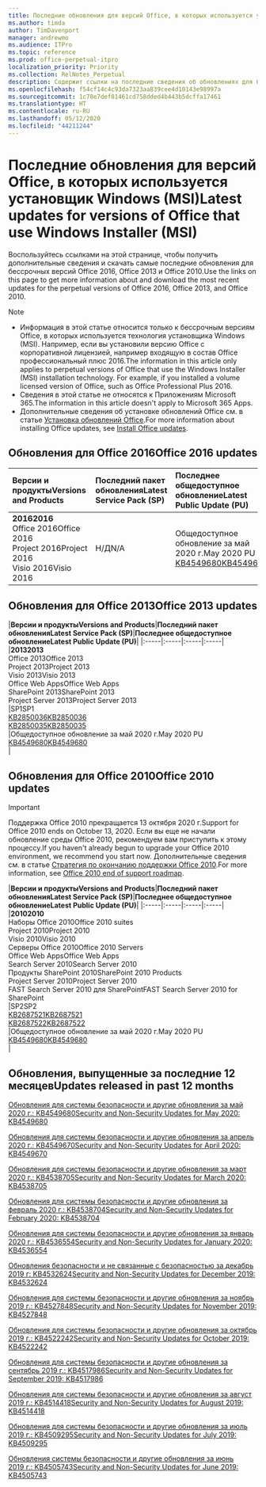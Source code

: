 ```yaml
---
title: Последние обновления для версий Office, в которых используется установщик Windows (MSI)
ms.author: timda
author: TimDavenport
manager: andrewmo
ms.audience: ITPro
ms.topic: reference
ms.prod: office-perpetual-itpro
localization_priority: Priority
ms.collection: RelNotes_Perpetual
description: Содержит ссылки на последние сведения об обновлениях для бессрочных версий Office 2016, Office 2013 и Office 2010 для ИТ-специалистов
ms.openlocfilehash: f54cf14c4c93da7323aa839cee4d10143e98997a
ms.sourcegitcommit: 1c78e7def81461cd758dded4b443b5dcffa17461
ms.translationtype: HT
ms.contentlocale: ru-RU
ms.lasthandoff: 05/12/2020
ms.locfileid: "44211244"
---
```

# <a name="latest-updates-for-versions-of-office-that-use-windows-installer-msi"></a><span data-ttu-id="6f13b-103">Последние обновления для версий Office, в которых используется установщик Windows (MSI)</span><span class="sxs-lookup"><span data-stu-id="6f13b-103">Latest updates for versions of Office that use Windows Installer (MSI)</span></span>

<span data-ttu-id="6f13b-104">Воспользуйтесь ссылками на этой странице, чтобы получить дополнительные сведения и скачать самые последние обновления для бессрочных версий Office 2016, Office 2013 и Office 2010.</span><span class="sxs-lookup"><span data-stu-id="6f13b-104">Use the links on this page to get more information about and download the most recent updates for the perpetual versions of Office 2016, Office 2013, and Office 2010.</span></span>
  
 
> [!NOTE]
> - <span data-ttu-id="6f13b-p101">Информация в этой статье относится только к бессрочным версиям Office, в которых используется технология установщика Windows (MSI). Например, если вы установили версию Office с корпоративной лицензией, например входящую в состав Office профессиональный плюс 2016.</span><span class="sxs-lookup"><span data-stu-id="6f13b-p101">The information in this article only applies to perpetual versions of Office that use the Windows Installer (MSI) installation technology. For example, if you installed a volume licensed version of Office, such as Office Professional Plus 2016.</span></span>
> - <span data-ttu-id="6f13b-107">Сведения в этой статье не относятся к Приложениям Microsoft 365.</span><span class="sxs-lookup"><span data-stu-id="6f13b-107">The information in this article doesn't apply to Microsoft 365 Apps.</span></span>
> - <span data-ttu-id="6f13b-108">Дополнительные сведения об установке обновлений Office см. в статье [Установка обновлений Office](https://support.office.com/article/2ab296f3-7f03-43a2-8e50-46de917611c5).</span><span class="sxs-lookup"><span data-stu-id="6f13b-108">For more information about installing Office updates, see [Install Office updates](https://support.office.com/article/2ab296f3-7f03-43a2-8e50-46de917611c5).</span></span> 


## <a name="office-2016-updates"></a><span data-ttu-id="6f13b-109">Обновления для Office 2016</span><span class="sxs-lookup"><span data-stu-id="6f13b-109">Office 2016 updates</span></span>

|<span data-ttu-id="6f13b-110">**Версии и продукты**</span><span class="sxs-lookup"><span data-stu-id="6f13b-110">**Versions and Products**</span></span>|<span data-ttu-id="6f13b-111">**Последний пакет обновления**</span><span class="sxs-lookup"><span data-stu-id="6f13b-111">**Latest Service Pack (SP)**</span></span>|<span data-ttu-id="6f13b-112">**Последнее общедоступное обновление**</span><span class="sxs-lookup"><span data-stu-id="6f13b-112">**Latest Public Update (PU)**</span></span>|
|:-----|:-----|:-----|
|<span data-ttu-id="6f13b-113">**2016**</span><span class="sxs-lookup"><span data-stu-id="6f13b-113">**2016**</span></span> <br/> <span data-ttu-id="6f13b-114">Office 2016</span><span class="sxs-lookup"><span data-stu-id="6f13b-114">Office 2016</span></span>  <br/> <span data-ttu-id="6f13b-115">Project 2016</span><span class="sxs-lookup"><span data-stu-id="6f13b-115">Project 2016</span></span>  <br/> <span data-ttu-id="6f13b-116">Visio 2016</span><span class="sxs-lookup"><span data-stu-id="6f13b-116">Visio 2016</span></span>  <br/> |<span data-ttu-id="6f13b-117">Н/Д</span><span class="sxs-lookup"><span data-stu-id="6f13b-117">N/A</span></span>  <br/> |<span data-ttu-id="6f13b-118">Общедоступное обновление за май 2020 г.</span><span class="sxs-lookup"><span data-stu-id="6f13b-118">May 2020 PU</span></span>  <br/> [<span data-ttu-id="6f13b-119">KB4549680</span><span class="sxs-lookup"><span data-stu-id="6f13b-119">KB4549680</span></span>](https://support.microsoft.com/help/4549680) <br/> |
   
## <a name="office-2013-updates"></a><span data-ttu-id="6f13b-120">Обновления для Office 2013</span><span class="sxs-lookup"><span data-stu-id="6f13b-120">Office 2013 updates</span></span>

|<span data-ttu-id="6f13b-121">**Версии и продукты**</span><span class="sxs-lookup"><span data-stu-id="6f13b-121">**Versions and Products**</span></span>|<span data-ttu-id="6f13b-122">**Последний пакет обновления**</span><span class="sxs-lookup"><span data-stu-id="6f13b-122">**Latest Service Pack (SP)**</span></span>|<span data-ttu-id="6f13b-123">**Последнее общедоступное обновление**</span><span class="sxs-lookup"><span data-stu-id="6f13b-123">**Latest Public Update (PU)**</span></span>|
|:-----|:-----|:-----|:-----|
|<span data-ttu-id="6f13b-124">**2013**</span><span class="sxs-lookup"><span data-stu-id="6f13b-124">**2013**</span></span> <br/> <span data-ttu-id="6f13b-125">Office 2013</span><span class="sxs-lookup"><span data-stu-id="6f13b-125">Office 2013</span></span>  <br/> <span data-ttu-id="6f13b-126">Project 2013</span><span class="sxs-lookup"><span data-stu-id="6f13b-126">Project 2013</span></span>  <br/> <span data-ttu-id="6f13b-127">Visio 2013</span><span class="sxs-lookup"><span data-stu-id="6f13b-127">Visio 2013</span></span>  <br/> <span data-ttu-id="6f13b-128">Office Web Apps</span><span class="sxs-lookup"><span data-stu-id="6f13b-128">Office Web Apps</span></span>  <br/> <span data-ttu-id="6f13b-129">SharePoint 2013</span><span class="sxs-lookup"><span data-stu-id="6f13b-129">SharePoint 2013</span></span>  <br/> <span data-ttu-id="6f13b-130">Project Server 2013</span><span class="sxs-lookup"><span data-stu-id="6f13b-130">Project Server 2013</span></span>  <br/> |<span data-ttu-id="6f13b-131">SP1</span><span class="sxs-lookup"><span data-stu-id="6f13b-131">SP1</span></span> <br/> [<span data-ttu-id="6f13b-132">KB2850036</span><span class="sxs-lookup"><span data-stu-id="6f13b-132">KB2850036</span></span>](https://support.microsoft.com/kb/2850036) <br/>[<span data-ttu-id="6f13b-133">KB2850035</span><span class="sxs-lookup"><span data-stu-id="6f13b-133">KB2850035</span></span>](https://support.microsoft.com/kb/2850035) <br/> |<span data-ttu-id="6f13b-134">Общедоступное обновление за май 2020 г.</span><span class="sxs-lookup"><span data-stu-id="6f13b-134">May 2020 PU</span></span>  <br/> [<span data-ttu-id="6f13b-135">KB4549680</span><span class="sxs-lookup"><span data-stu-id="6f13b-135">KB4549680</span></span>](https://support.microsoft.com/help/4549680) <br/> |
   
## <a name="office-2010-updates"></a><span data-ttu-id="6f13b-136">Обновления для Office 2010</span><span class="sxs-lookup"><span data-stu-id="6f13b-136">Office 2010 updates</span></span>
> [!IMPORTANT]
<span data-ttu-id="6f13b-137">Поддержка Office 2010 прекращается 13 октября 2020 г.</span><span class="sxs-lookup"><span data-stu-id="6f13b-137">Support for Office 2010 ends on October 13, 2020.</span></span> <span data-ttu-id="6f13b-138">Если вы еще не начали обновление среды Office 2010, рекомендуем вам приступить к этому процессу.</span><span class="sxs-lookup"><span data-stu-id="6f13b-138">If you haven't already begun to upgrade your Office 2010 environment, we recommend you start now.</span></span> <span data-ttu-id="6f13b-139">Дополнительные сведения см. в статье [Стратегия по окончанию поддержки Office 2010](https://docs.microsoft.com/DeployOffice/office-2010-end-support-roadmap).</span><span class="sxs-lookup"><span data-stu-id="6f13b-139">For more information, see [Office 2010 end of support roadmap](https://docs.microsoft.com/DeployOffice/office-2010-end-support-roadmap).</span></span>

|<span data-ttu-id="6f13b-140">**Версии и продукты**</span><span class="sxs-lookup"><span data-stu-id="6f13b-140">**Versions and Products**</span></span>|<span data-ttu-id="6f13b-141">**Последний пакет обновления**</span><span class="sxs-lookup"><span data-stu-id="6f13b-141">**Latest Service Pack (SP)**</span></span>|<span data-ttu-id="6f13b-142">**Последнее общедоступное обновление**</span><span class="sxs-lookup"><span data-stu-id="6f13b-142">**Latest Public Update (PU)**</span></span>|
|:-----|:-----|:-----|:-----|
|<span data-ttu-id="6f13b-143">**2010**</span><span class="sxs-lookup"><span data-stu-id="6f13b-143">**2010**</span></span> <br/> <span data-ttu-id="6f13b-144">Наборы Office 2010</span><span class="sxs-lookup"><span data-stu-id="6f13b-144">Office 2010 suites</span></span>  <br/> <span data-ttu-id="6f13b-145">Project 2010</span><span class="sxs-lookup"><span data-stu-id="6f13b-145">Project 2010</span></span>  <br/> <span data-ttu-id="6f13b-146">Visio 2010</span><span class="sxs-lookup"><span data-stu-id="6f13b-146">Visio 2010</span></span>  <br/> <span data-ttu-id="6f13b-147">Серверы Office 2010</span><span class="sxs-lookup"><span data-stu-id="6f13b-147">Office 2010 Servers</span></span>  <br/> <span data-ttu-id="6f13b-148">Office Web Apps</span><span class="sxs-lookup"><span data-stu-id="6f13b-148">Office Web Apps</span></span>  <br/> <span data-ttu-id="6f13b-149">Search Server 2010</span><span class="sxs-lookup"><span data-stu-id="6f13b-149">Search Server 2010</span></span>  <br/> <span data-ttu-id="6f13b-150">Продукты SharePoint 2010</span><span class="sxs-lookup"><span data-stu-id="6f13b-150">SharePoint 2010 Products</span></span>  <br/> <span data-ttu-id="6f13b-151">Project Server 2010</span><span class="sxs-lookup"><span data-stu-id="6f13b-151">Project Server 2010</span></span>  <br/> <span data-ttu-id="6f13b-152">FAST Search Server 2010 для SharePoint</span><span class="sxs-lookup"><span data-stu-id="6f13b-152">FAST Search Server 2010 for SharePoint</span></span>  <br/> |<span data-ttu-id="6f13b-153">SP2</span><span class="sxs-lookup"><span data-stu-id="6f13b-153">SP2</span></span> <br/>[<span data-ttu-id="6f13b-154">KB2687521</span><span class="sxs-lookup"><span data-stu-id="6f13b-154">KB2687521</span></span>](https://support.microsoft.com/kb/2687521) <br/> [<span data-ttu-id="6f13b-155">KB2687522</span><span class="sxs-lookup"><span data-stu-id="6f13b-155">KB2687522</span></span>](https://support.microsoft.com/kb/2687522) <br/> |<span data-ttu-id="6f13b-156">Общедоступное обновление за май 2020 г.</span><span class="sxs-lookup"><span data-stu-id="6f13b-156">May 2020 PU</span></span>  <br/> [<span data-ttu-id="6f13b-157">KB4549680</span><span class="sxs-lookup"><span data-stu-id="6f13b-157">KB4549680</span></span>](https://support.microsoft.com/help/4549680) <br/>|
   

   
## <a name="updates-released-in-past-12-months"></a><span data-ttu-id="6f13b-158">Обновления, выпущенные за последние 12 месяцев</span><span class="sxs-lookup"><span data-stu-id="6f13b-158">Updates released in past 12 months</span></span>

[<span data-ttu-id="6f13b-159">Обновления для системы безопасности и другие обновления за май 2020 г.: KB4549680</span><span class="sxs-lookup"><span data-stu-id="6f13b-159">Security and Non-Security Updates for May 2020: KB4549680</span></span>](https://support.microsoft.com/help/4549680)

[<span data-ttu-id="6f13b-160">Обновления для системы безопасности и другие обновления за апрель 2020 г.: KB4549670</span><span class="sxs-lookup"><span data-stu-id="6f13b-160">Security and Non-Security Updates for April 2020: KB4549670</span></span>](https://support.microsoft.com/help/4549670)

[<span data-ttu-id="6f13b-161">Обновления для системы безопасности и другие обновления за март 2020 г.: KB4538705</span><span class="sxs-lookup"><span data-stu-id="6f13b-161">Security and Non-Security Updates for March 2020: KB4538705</span></span>](https://support.microsoft.com/help/4538705)

[<span data-ttu-id="6f13b-162">Обновления для системы безопасности и другие обновления за февраль 2020 г.: KB4538704</span><span class="sxs-lookup"><span data-stu-id="6f13b-162">Security and Non-Security Updates for February 2020: KB4538704</span></span>](https://support.microsoft.com/help/4538704)

[<span data-ttu-id="6f13b-163">Обновления для системы безопасности и другие обновления за январь 2020 г.: KB4536554</span><span class="sxs-lookup"><span data-stu-id="6f13b-163">Security and Non-Security Updates for January 2020: KB4536554</span></span>](https://support.microsoft.com/help/4536554)

[<span data-ttu-id="6f13b-164">Обновления безопасности и не связанные с безопасностью за декабрь 2019 г: KB4532624</span><span class="sxs-lookup"><span data-stu-id="6f13b-164">Security and Non-Security Updates for December 2019: KB4532624</span></span>](https://support.microsoft.com/help/4532624)

[<span data-ttu-id="6f13b-165">Обновления для системы безопасности и другие обновления за ноябрь 2019 г.: KB4527848</span><span class="sxs-lookup"><span data-stu-id="6f13b-165">Security and Non-Security Updates for November 2019: KB4527848</span></span>](https://support.microsoft.com/help/4527848)

[<span data-ttu-id="6f13b-166">Обновления для системы безопасности и другие обновления за октябрь 2019 г.: KB4522242</span><span class="sxs-lookup"><span data-stu-id="6f13b-166">Security and Non-Security Updates for October 2019: KB4522242</span></span>](https://support.microsoft.com/help/4522242)

[<span data-ttu-id="6f13b-167">Обновления для системы безопасности и другие обновления за сентябрь 2019 г.: KB4517986</span><span class="sxs-lookup"><span data-stu-id="6f13b-167">Security and Non-Security Updates for September 2019: KB4517986</span></span>](https://support.microsoft.com/help/4517986 )

[<span data-ttu-id="6f13b-168">Обновления для системы безопасности и другие обновления за август 2019 г.: KB4514418</span><span class="sxs-lookup"><span data-stu-id="6f13b-168">Security and Non-Security Updates for August 2019: KB4514418</span></span>](https://support.microsoft.com/help/4514418)

[<span data-ttu-id="6f13b-169">Обновления для системы безопасности и другие обновления за июль 2019 г.: KB4509295</span><span class="sxs-lookup"><span data-stu-id="6f13b-169">Security and Non-Security Updates for July 2019: KB4509295</span></span>](https://support.microsoft.com/help/4509295)

[<span data-ttu-id="6f13b-170">Обновления системы безопасности и другие обновления за июнь 2019 г.: KB4505743</span><span class="sxs-lookup"><span data-stu-id="6f13b-170">Security and Non-Security Updates for June 2019: KB4505743</span></span>](https://support.microsoft.com/help/4505743)


 










 

   

   

  


  
 
  
 
  

  
   
  
